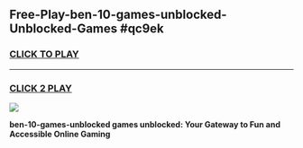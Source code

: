 
## Free-Play-ben-10-games-unblocked-Unblocked-Games #qc9ek
<h3>
<a href="https://news.freeplayer.one?title=ben-10-games-unblocked&ref=8M">CLICK TO PLAY</a></h3>
<hr>

<h3>
<a href="https://news.freeplayer.one?title=ben-10-games-unblocked&ref=8M">CLICK 2 PLAY</a>
  
</h3>

<a href="https://news.freeplayer.one?title=ben-10-games-unblocked&ref=8M"><img src="https://clearcache.store/games.png"></a>


**ben-10-games-unblocked games unblocked: Your Gateway to Fun and Accessible Online Gaming**
